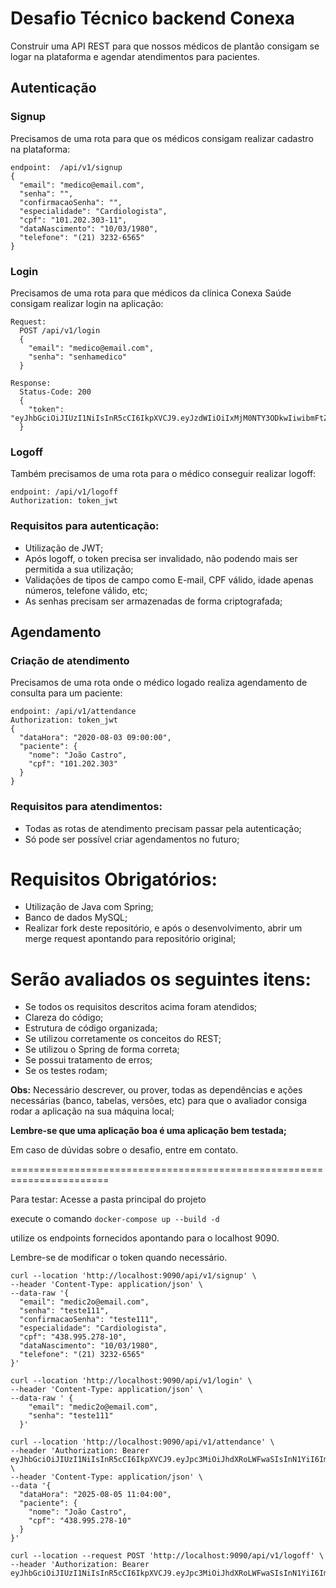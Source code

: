 # Desafio Técnico backend Conexa

Construir uma API REST para que nossos médicos de plantão consigam se logar na plataforma e agendar atendimentos para pacientes.

## Autenticação

### Signup
Precisamos de uma rota para que os médicos consigam realizar cadastro na plataforma:
```
endpoint:  /api/v1/signup
{
  "email": "medico@email.com",
  "senha": "",
  "confirmacaoSenha": "",
  "especialidade": "Cardiologista",
  "cpf": "101.202.303-11",
  "dataNascimento": "10/03/1980",
  "telefone": "(21) 3232-6565"
}
```

### Login
Precisamos de uma rota para que médicos da clínica Conexa Saúde consigam realizar login na aplicação:
```
Request:
  POST /api/v1/login
  {
    "email": "medico@email.com",
    "senha": "senhamedico"
  }

Response:
  Status-Code: 200
  {
    "token": "eyJhbGciOiJIUzI1NiIsInR5cCI6IkpXVCJ9.eyJzdWIiOiIxMjM0NTY3ODkwIiwibmFtZSI6IkpvaG4gRG9lIiwiaWF0IjoxNTE2MjM5MDIyfQ.SflKxwRJSMeKKF2QT4fwpMeJf36POk6yJV_adQssw5c"
  }
```

### Logoff
Também precisamos de uma rota para o médico conseguir realizar logoff:
```
endpoint: /api/v1/logoff
Authorization: token_jwt
```

### Requisitos para autenticação:
- Utilização de JWT;
- Após logoff, o token precisa ser invalidado, não podendo mais ser permitida a sua utilização;
- Validações de tipos de campo como E-mail, CPF válido, idade apenas números, telefone válido, etc;
- As senhas precisam ser armazenadas de forma criptografada;

## Agendamento

### Criação de atendimento
Precisamos de uma rota onde o médico logado realiza agendamento de consulta para um paciente:
```
endpoint: /api/v1/attendance
Authorization: token_jwt
{
  "dataHora": "2020-08-03 09:00:00",
  "paciente": {
    "nome": "João Castro",
    "cpf": "101.202.303"
  }
}
```

### Requisitos para atendimentos:
- Todas as rotas de atendimento precisam passar pela autenticação;
- Só pode ser possível criar agendamentos no futuro;


# Requisitos Obrigatórios:
- Utilização de Java com Spring;
- Banco de dados MySQL;
- Realizar fork deste repositório, e após o desenvolvimento, abrir um merge request apontando para repositório original;


# Serão avaliados os seguintes itens:
* Se todos os requisitos descritos acima foram atendidos;
* Clareza do código;
* Estrutura de código organizada;
* Se utilizou corretamente os conceitos do REST;
* Se utilizou o Spring de forma correta;
* Se possui tratamento de erros;
* Se os testes rodam;

**Obs:**
Necessário descrever, ou prover, todas as dependências e ações necessárias (banco, tabelas, versões, etc) para que o avaliador consiga rodar a aplicação na sua máquina local;

**Lembre-se que uma aplicação boa é uma aplicação bem testada;**

Em caso de dúvidas sobre o desafio, entre em contato.

=======================================================================

Para testar:
Acesse a pasta principal do projeto

execute o comando ```docker-compose up --build -d```

utilize os endpoints fornecidos apontando para o localhost 9090.

Lembre-se de modificar o token quando necessário.

````
curl --location 'http://localhost:9090/api/v1/signup' \
--header 'Content-Type: application/json' \
--data-raw '{
  "email": "medic2o@email.com",
  "senha": "teste111",
  "confirmacaoSenha": "teste111",
  "especialidade": "Cardiologista",
  "cpf": "438.995.278-10",
  "dataNascimento": "10/03/1980",
  "telefone": "(21) 3232-6565"
}'
````


````
curl --location 'http://localhost:9090/api/v1/login' \
--header 'Content-Type: application/json' \
--data-raw ' {
    "email": "medic2o@email.com",
    "senha": "teste111"
  }'
````

````
curl --location 'http://localhost:9090/api/v1/attendance' \
--header 'Authorization: Bearer eyJhbGciOiJIUzI1NiIsInR5cCI6IkpXVCJ9.eyJpc3MiOiJhdXRoLWFwaSIsInN1YiI6Im1lZGljMm9AZW1haWwuY29tIiwiZXhwIjoxNzMzNzY0MjkxfQ.edkmP_Av0NPQSISuU57SnyZ3qpz1E57r3ODDx0AwxNI' \
--header 'Content-Type: application/json' \
--data '{
  "dataHora": "2025-08-05 11:04:00",
  "paciente": {
    "nome": "João Castro",
    "cpf": "438.995.278-10"
  }
}'
````
````
curl --location --request POST 'http://localhost:9090/api/v1/logoff' \
--header 'Authorization: Bearer eyJhbGciOiJIUzI1NiIsInR5cCI6IkpXVCJ9.eyJpc3MiOiJhdXRoLWFwaSIsInN1YiI6Im1lZGljMm9AZW1haWwuY29tIiwiZXhwIjoxNzMzNzI2NTkxfQ.qhE0zHku_bCpBZ6j7bondNbLd7bhQRfFdgoou_JikMc'
````


